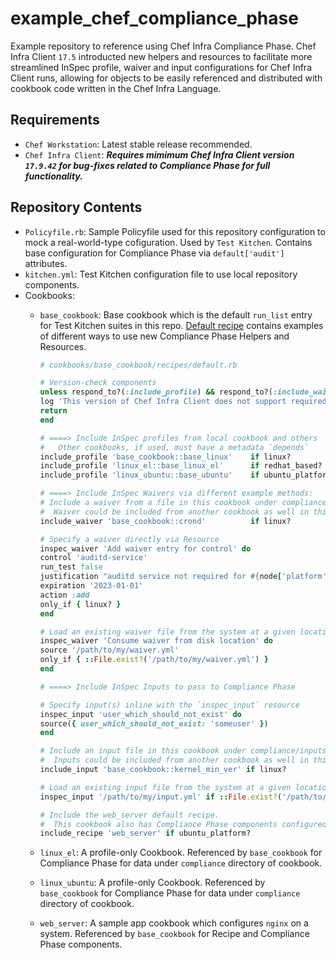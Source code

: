 # example_chef_compliance_phase

Example repository to reference using Chef Infra Compliance Phase.  Chef Infra Client `17.5` introducted new helpers and resources to facilitate more streamlined InSpec profile, waiver and input configurations for Chef Infra Client runs, allowing for objects to be easily referenced and distributed with cookbook code written in the Chef Infra Language.

## Requirements

- `Chef Workstation`: Latest stable release recommended.
- `Chef Infra Client`: ***Requires mimimum Chef Infra Client version `17.9.42` for bug-fixes related to Compliance Phase for full functionality.***

## Repository Contents

- `Policyfile.rb`: Sample Policyfile used for this repository configuration to mock a real-world-type cofiguration.  Used by `Test Kitchen`.  Contains base configuration for Compliance Phase via `default['audit']` attributes.
- `kitchen.yml`: Test Kitchen configuration file to use local repository components.
- Cookbooks:
  - `base_cookbook`: Base cookbook which is the default `run_list` entry for Test Kitchen suites in this repo.  [Default recipe](cookbooks/base_cookbook/recipes/default.rb) contains examples of different ways to use new Compliance Phase Helpers and Resources.

    ```ruby
    # cookbooks/base_cookbook/recipes/default.rb

    # Version-check components
    unless respond_to?(:include_profile) && respond_to?(:include_waiver) && respond_to?(:include_input)
    log 'This version of Chef Infra Client does not support required helpers used by this recipe.'
    return
    end

    # ====> Include InSpec profiles from local cookbook and others
    #   Other cookbooks, if used, must have a metadata `depends`
    include_profile 'base_cookbook::base_linux'    if linux?
    include_profile 'linux_el::base_linux_el'      if redhat_based?
    include_profile 'linux_ubuntu::base_ubuntu'    if ubuntu_platform?

    # ====> Include InSpec Waivers via different example methods:
    # Include a waiver from a file in this cookbook under compliance/waivers path
    #  Waiver could be included from another cookbook as well in this way
    include_waiver 'base_cookbook::crond'          if linux?

    # Specify a waiver directly via Resource
    inspec_waiver 'Add waiver entry for control' do
    control 'auditd-service'
    run_test false
    justification "auditd service not required for #{node['platform']}"
    expiration '2023-01-01'
    action :add
    only_if { linux? }
    end

    # Load an existing waiver file from the system at a given location, if present.
    inspec_waiver 'Consume waiver from disk location' do
    source '/path/to/my/waiver.yml'
    only_if { ::File.exist?('/path/to/my/waiver.yml') }
    end

    # ====> Include InSpec Inputs to pass to Compliance Phase

    # Specify input(s) inline with the `inspec_input` resource
    inspec_input 'user_which_should_not_exist' do
    source({ user_which_should_not_exist: 'someuser' })
    end

    # Include an input file in this cookbook under compliance/inputs path
    #  Inputs could be included from another cookbook as well in this way
    include_input 'base_cookbook::kernel_min_ver' if linux?

    # Load an existing input file from the system at a given location, if present.
    inspec_input '/path/to/my/input.yml' if ::File.exist?('/path/to/my/input.yml')

    # Include the web_server default recipe.
    #  This cookbook also has Compliance Phase components configured and those will run too.
    include_recipe 'web_server' if ubuntu_platform?

    ```

  - `linux_el`: A profile-only Cookbook.  Referenced by `base_cookbook` for Compliance Phase for data under `compliance` directory of cookbook.
  - `linux_ubuntu`: A profile-only Cookbook.  Referenced by `base_cookbook` for Compliance Phase for data under `compliance` directory of cookbook.
  - `web_server`: A sample app cookbook which configures `nginx` on a system.  Referenced by `base_cookbook` for Recipe and Compliance Phase components.
